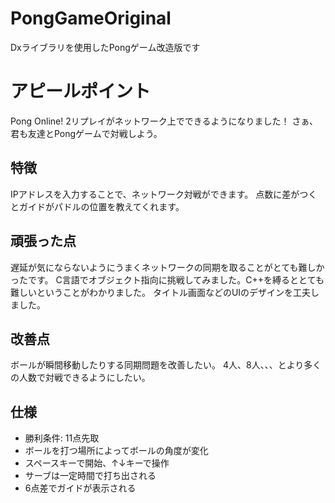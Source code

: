 # PongGameOriginal
Dxライブラリを使用したPongゲーム改造版です

# アピールポイント
Pong Online!
2リプレイがネットワーク上でできるようになりました！
さぁ、君も友達とPongゲームで対戦しよう。

## 特徴
IPアドレスを入力することで、ネットワーク対戦ができます。
点数に差がつくとガイドがパドルの位置を教えてくれます。

## 頑張った点
遅延が気にならないようにうまくネットワークの同期を取ることがとても難しかったです。
C言語でオブジェクト指向に挑戦してみました。C++を縛るととても難しいということがわかりました。
タイトル画面などのUIのデザインを工夫しました。

## 改善点
ボールが瞬間移動したりする同期問題を改善したい。
4人、8人、、、とより多くの人数で対戦できるようにしたい。

## 仕様
- 勝利条件: 11点先取
- ボールを打つ場所によってボールの角度が変化
- スペースキーで開始、↑↓キーで操作
- サーブは一定時間で打ち出される
- 6点差でガイドが表示される